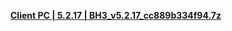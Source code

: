 **[Client PC | 5.2.17 | BH3_v5.2.17_cc889b334f94.7z ](bundle.bh3.com/tmp/pc_beta/BH3_v5.2.17_cc889b334f94.7z)**